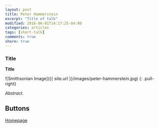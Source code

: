 ```yaml
---
layout: post
title: Peter Hammerstein
excerpt: "Title of talk"
modified: 2016-06-01T14:17:25-04:00
categories: articles
tags: [short-talk]
comments: true
share: true
---
```


### Title

**Title**

![Smithsonian Image]({{ site.url }}/images/peter-hammerstein.jpg)
{: .pull-right}

*Abstract*.


## Buttons

<div markdown="0"><a href="https://www.biologie.hu-berlin.de/en/gruppenseiten-en/sfb618/people/hammerstein_peter" class="btn">Homepage</a></div>
